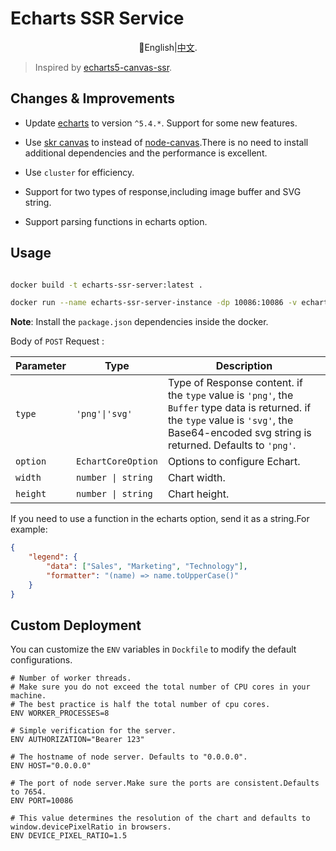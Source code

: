 # Echarts SSR Service

<div align="center">
  
📘English|[中文](./README.zh-CN.md).

</div>

> Inspired by [echarts5-canvas-ssr](https://github.com/mosliu/echarts5-canvas-ssr#readme).

## Changes & Improvements

- Update [echarts](https://echarts.apache.org/) to version `^5.4.*`. Support for some new features.

- Use [skr canvas](https://github.com/Brooooooklyn/canvas) to instead of [node-canvas](https://github.com/Automattic/node-canvas).There is no need to install additional dependencies and the performance is excellent.

- Use `cluster` for efficiency.

- Support for two types of response,including image buffer and SVG string.

- Support parsing functions in echarts option.

## Usage

```sh

docker build -t echarts-ssr-server:latest .

docker run --name echarts-ssr-server-instance -dp 10086:10086 -v echarts-fonts:/usr/share/fonts echarts-ssr-server:latest

```

**Note**: Install the `package.json` dependencies inside the docker.

Body of `POST` Request :

| Parameter | Type               | Description                                                                                                                                                                                   |
| --------- | ------------------ | --------------------------------------------------------------------------------------------------------------------------------------------------------------------------------------------- |
| `type`    | `'png'\|'svg'`     | Type of Response content. if the `type` value is `'png'`, the `Buffer` type data is returned. if the `type` value is `'svg'`, the Base64-encoded svg string is returned. Defaults to `'png'`. |
| `option`  | `EchartCoreOption` | Options to configure Echart.                                                                                                                                                                  |
| `width`   | `number \| string` | Chart width.                                                                                                                                                                                  |
| `height`  | `number \| string` | Chart height.                                                                                                                                                                                 |

If you need to use a function in the echarts option, send it as a string.For example:

```json
{
    "legend": {
        "data": ["Sales", "Marketing", "Technology"],
        "formatter": "(name) => name.toUpperCase()"
    }
}
```

## Custom Deployment

You can customize the `ENV` variables in `Dockfile` to modify the default configurations.

```Dockfile
# Number of worker threads.
# Make sure you do not exceed the total number of CPU cores in your machine.
# The best practice is half the total number of cpu cores.
ENV WORKER_PROCESSES=8

# Simple verification for the server.
ENV AUTHORIZATION="Bearer 123"

# The hostname of node server. Defaults to "0.0.0.0".
ENV HOST="0.0.0.0"

# The port of node server.Make sure the ports are consistent.Defaults to 7654.
ENV PORT=10086

# This value determines the resolution of the chart and defaults to window.devicePixelRatio in browsers.
ENV DEVICE_PIXEL_RATIO=1.5
```
